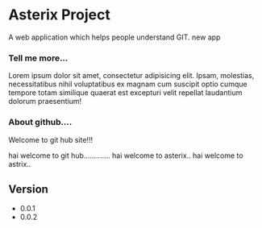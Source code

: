 Asterix Project
=======
A web application which helps people understand GIT.
new app

### Tell me more...
Lorem ipsum dolor sit amet, consectetur adipisicing elit. Ipsam, molestias, necessitatibus nihil voluptatibus ex magnam cum suscipit optio cumque tempore totam similique quaerat est excepturi velit repellat laudantium dolorum praesentium!

### About github....
Welcome to git hub site!!! 

hai welcome to git hub.............
hai welcome to asterix..
hai welcome to astrix..




## Version
* 0.0.1
* 0.0.2

